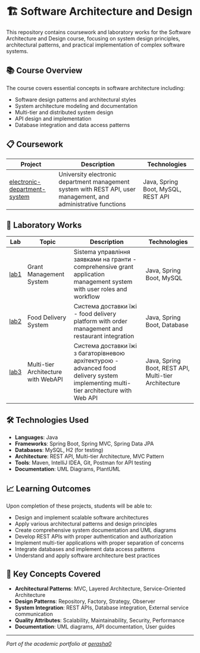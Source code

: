 # 🏗️ Software Architecture and Design

This repository contains coursework and laboratory works for the Software Architecture and Design course, focusing on system design principles, architectural patterns, and practical implementation of complex software systems.

## 📚 Course Overview

The course covers essential concepts in software architecture including:
- Software design patterns and architectural styles
- System architecture modeling and documentation
- Multi-tier and distributed system design
- API design and implementation
- Database integration and data access patterns

## 📋 Coursework

| Project | Description | Technologies |
|---------|-------------|--------------|
| [electronic-department-system](coursework/electronic-department-system) | University electronic department management system with REST API, user management, and administrative functions | Java, Spring Boot, MySQL, REST API |

## 🔬 Laboratory Works

| Lab | Topic | Description | Technologies |
|-----|-------|-------------|--------------|
| [lab1](laboratory-works/lab1) | Grant Management System | Sistema управління заявками на гранти - comprehensive grant application management system with user roles and workflow | Java, Spring Boot, MySQL |
| [lab2](laboratory-works/lab2) | Food Delivery System | Система доставки їжі - food delivery platform with order management and restaurant integration | Java, Spring Boot, Database |
| [lab3](laboratory-works/lab3) | Multi-tier Architecture with WebAPI | Система доставки їжі з багаторівневою архітектурою - advanced food delivery system implementing multi-tier architecture with Web API | Java, Spring Boot, REST API, Multi-tier Architecture |

## 🛠️ Technologies Used

- **Languages**: Java
- **Frameworks**: Spring Boot, Spring MVC, Spring Data JPA
- **Databases**: MySQL, H2 (for testing)
- **Architecture**: REST API, Multi-tier Architecture, MVC Pattern
- **Tools**: Maven, IntelliJ IDEA, Git, Postman for API testing
- **Documentation**: UML Diagrams, PlantUML

## 📈 Learning Outcomes

Upon completion of these projects, students will be able to:
- Design and implement scalable software architectures
- Apply various architectural patterns and design principles
- Create comprehensive system documentation and UML diagrams
- Develop REST APIs with proper authentication and authorization
- Implement multi-tier applications with proper separation of concerns
- Integrate databases and implement data access patterns
- Understand and apply software architecture best practices

## 🎯 Key Concepts Covered

- **Architectural Patterns**: MVC, Layered Architecture, Service-Oriented Architecture
- **Design Patterns**: Repository, Factory, Strategy, Observer
- **System Integration**: REST APIs, Database integration, External service communication
- **Quality Attributes**: Scalability, Maintainability, Security, Performance
- **Documentation**: UML diagrams, API documentation, User guides

---

*Part of the academic portfolio at [gerasha0](https://github.com/gerasha0)*
